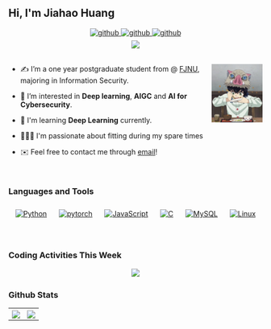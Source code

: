 ## Hi, I'm Jiahao Huang  
  

<div align="center">
    <a href="https://github.com/waHAHJIAHAO" target="_blank">
        <img src=https://img.shields.io/badge/github-white.svg?&style=for-the-badge&logo=github&logoColor=black alt=github style="margin-bottom: 5px;" />
    </a>
    <a href="hu4ngj0hn6688@gmail.com" target="_blank">
        <img src=https://img.shields.io/badge/gmail-blue.svg?&style=for-the-badge&logo=gmail&logoColor=white alt=github style="margin-bottom: 5px;" />
    </a>
    <a href="https://space.bilibili.com/513835261" target="_blank">
        <img src=https://img.shields.io/badge/bilibili-ff69b4.svg?&style=for-the-badge&logo=bilibili&logoColor=white alt=github style="margin-bottom: 5px;" />
    </a>
</div>  


<div align="center">
    <img src="https://komarev.com/ghpvc/?username=waHAHJIAHAO&&style=flat-square" align="center"/>
</div>  


<br/>  

<p>

<img src="./images/pzj0p-rlb8j.webp" align="right" width="20%" height="auto" />

* ✍️ I’m a one year postgraduate student from @ [FJNU](https://www.fjnu.edu.cn/), majoring in Information Security.  
  

* 🤤 I’m interested in **Deep learning**, **AIGC** and **AI for Cybersecurity**.  

* 📖 I'm learning **Deep Learning** currently.
  
* 🏃‍🏊💪 I'm passionate about fitting during my spare times 
  

* ✉️ Feel free to contact me through [email](mailto:allen.yfhuang@gmail.com)!

</p>

<br/>  

### Languages and Tools  
<p>
<div align="center">  
<a href="https://www.python.org/" target="_blank"><img style="margin: 10px" src="https://profilinator.rishav.dev/skills-assets/python-original.svg" alt="Python" height="50" /></a>  
<a href="https://pytorch.org/" target="_blank"><img style="margin: 10px" src="https://profilinator.rishav.dev/skills-assets/pytorch-icon.svg" alt="pytorch" height="50" /></a>  
<a href="https://www.javascript.com/" target="_blank"><img style="margin: 10px" src="https://profilinator.rishav.dev/skills-assets/javascript-original.svg" alt="JavaScript" height="50" /></a>  
<a href="https://www.cprogramming.com/" target="_blank"><img style="margin: 10px" src="https://profilinator.rishav.dev/skills-assets/c-original.svg" alt="C" height="50" /></a>   
<a href="https://www.mysql.com/" target="_blank"><img style="margin: 10px" src="https://profilinator.rishav.dev/skills-assets/mysql-original-wordmark.svg" alt="MySQL" height="50" /></a>  
<a href="https://www.linux.org/" target="_blank"><img style="margin: 10px" src="https://profilinator.rishav.dev/skills-assets/linux-original.svg" alt="Linux" height="50" /></a>  
</div>  
</p>

<br/>  

### Coding Activities This Week
<div align="center">
  <img src="https://github-readme-stats-fork-beta.vercel.app/api/wakatime?username=waHAHJIAHAO&range=last_7_days&cache_seconds=1"/>
</div>

### Github Stats  
<div align="center">
<table><tr>
<td algn="center" valign="center">
    <img src="https://github-readme-stats-fork-beta.vercel.app/api?username=waHAHJIAHAO&show_icons=true&count_private=true&hide_border=true&cache_seconds=1" align="center" style="height: 250px" />
</td>
<td align="center" valign="center">
    <img src="https://github-readme-stats-fork-beta.vercel.app/api/top-langs/?username=waHAHJIAHAO&hide_border=true&layout=compact&cache_seconds=1" align="center" style="height: 250px"/>
</td>
</tr></table>
</div>
